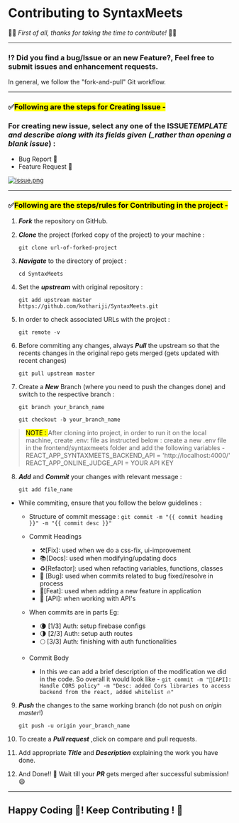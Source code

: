 # Contributing to SyntaxMeets

:dizzy::tada: _First of all, thanks for taking the time to contribute!_ :tada::dizzy:

---

### ⁉️ Did you find a bug/Issue or an new Feature?, Feel free to submit issues and enhancement requests.

In general, we follow the "fork-and-pull" Git workflow.

---

### ✅<mark>Following are the steps for Creating Issue -</mark>

### For creating new issue, select any one of the ISSUE*TEMPLATE and describe along with its fields given (\_rather than opening a blank issue*) :

- Bug Report 🐛
- Feature Request 🌟

[![issue.png](https://i.postimg.cc/zD6PfwxQ/issue.png)](https://postimg.cc/dDR9HCPR)

---

### ✅<mark>Following are the steps/rules for Contributing in the project -</mark>

1.  _**Fork**_ the repository on GitHub.

2.  _**Clone**_ the project (forked copy of the project) to your machine :

    `git clone url-of-forked-project`

3.  _**Navigate**_ to the directory of project :

    `cd SyntaxMeets`

4. Set the _**upstream**_ with original repository :

    `git add upstream master https://github.com/kothariji/SyntaxMeets.git`

5. In order to check associated URLs with the project :

    `git remote -v`

6. Before commiting any changes, always _**Pull**_ the upstream so that the recents changes in the original repo gets merged (gets updated with recent changes)

    `git pull upstream master`

7. Create a _**New**_ Branch (where you need to push the changes done) and switch to the respective branch :

    `git branch your_branch_name`

    `git checkout -b your_branch_name`

> <mark>NOTE : </mark> After cloning into project, in order to run it on the local machine, create .env: file as instructed below :
> create a new .env file in the frontend/syntaxmeets folder and add the following variables -
> REACT_APP_SYNTAXMEETS_BACKEND_API = 'http://localhost:4000/'
> REACT_APP_ONLINE_JUDGE_API = YOUR API KEY

8.  _**Add**_ and _**Commit**_ your changes with relevant message :

    `git add file_name`

- While commiting, ensure that you follow the below guidelines :

  - Structure of commit message :
    `git commit -m "{{ commit heading }}" -m "{{ commit desc }}"`

  - Commit Headings

    - ⚒️[Fix]: used when we do a css-fix, ui-improvement
    - 📚[Docs]: used when modifying/updating docs
    - ♻️[Refactor]: used when refacting variables, functions, classes
    - 🐛 [Bug]: used when commits related to bug fixed/resolve in process
    - 🚀[Feat]: used when adding a new feature in application
    - 🔏 [API]: when working with API's

  - When commits are in parts Eg:
    - 🌘 [1/3] Auth: setup firebase configs
    - 🌗 [2/3] Auth: setup auth routes
    - 🌕 [3/3] Auth: finishing with auth functionalities
  - Commit Body
    - In this we can add a brief description of the modification we did in the code. So overall it would look like -
      `git commit -m "🔐[API]: Handle CORS policy" -m "Desc: added Cors libraries to access backend from the react, added whitelist 🔥"`

9.  _**Push**_ the changes to the same working branch (do not push on _origin_ _master_!)

    `git push -u origin your_branch_name`

10. To create a _**Pull request**_ ,click on compare and pull requests.

11. Add appropriate _**Title**_ and _**Description**_ explaining the work you have done.

12. And Done!! 🥳 Wait till your _**PR**_ gets merged after successful submission! 😄

---

## Happy Coding 🎯! Keep Contributing ! 🚀
